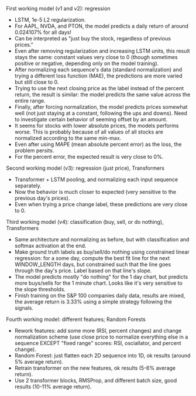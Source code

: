 First working model (v1 and v2): regression
- LSTM, 1e-5 L2 regularization.
- For AAPL, NVDA, and PTON, the model predicts a daily return of around 0.024107% for all days!
- Can be interpreted as "just buy the stock, regardless of previous prices."
- Even after removing regularization and increasing LSTM units, this result stays the same: constant values very close to 0 (though sometimes positive or negative, depending only on the model training).
- After normalizing each sequence's data (standard normalization) and trying a different loss function (MAE), the predictions are more varied but still close to 0.
- Trying to use the next closing price as the label instead of the percent return, the result is similar: the model predicts the same value across the entire range.
- Finally, after forcing normalization, the model predicts prices somewhat well (not just staying at a constant, following the ups and downs). Need to investigate certain behavior of seeming offset by an amount.
- It seems for stocks with lower absolute prices, the models performs worse. This is probably because of all values of all stocks are normalized according to the same min-max.
- Even after using MAPE (mean absolute percent error) as the loss, the problem persits.
- For the percent error, the expected result is very close to 0%.

Second working model (v3): regression (just price), Transformers
- Transformer + LSTM pooling, and normalizing each input sequence separately.
- Now the behavior is much closer to expected (very sensitive to the previous day's prices).
- Even when trying a price change label, these predictions are very close to 0.

Third working model (v4): classification (buy, sell, or do nothing), Transformers
- Same architecture and normalizing as before, but with classification and softmax activation at the end.
- Make ground truth labels as buy/sell/do nothing using constrained linear regression: for a some day, compute the best fit line for the next WINDOW_LENGTH days, but constrained such that the line goes through the day's price. Label based on that line's slope.
- The model predicts mostly "do nothing" for the 1 day chart, but predicts more buys/sells for the 1 minute chart. Looks like it's very sensitive to the slope thresholds.
- Finish training on the S&P 100 companies daily data, results are mixed, the average return is 3.33% using a simple strategy following the signals.

Fourth working model: different features; Random Forests
- Rework features: add some more (RSI, percent changes) and change normalization scheme (use close price to normalize everything else in a sequence EXCEPT "fixed range" scores: RSI, osciallator, and percent change).
- Random Forest: just flatten each 2D sequence into 1D, ok results (around 5% average return).
- Retrain transformer on the new features, ok results (5-6% average return).
- Use 2 transformer blocks, RMSProp, and different batch size, good results (10-11% average return).